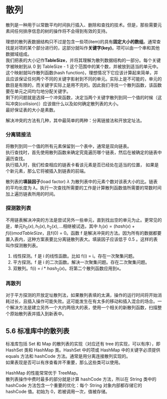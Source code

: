 # 散列
散列是一种用于以常数平均时间执行插入、删除和查找的技术。但是，那些需要元素间任何排序信息的树的操作将不会得到有效的支持。  

理想的散列表数据结构只不过是包含一些项(item)的具有**固定大小的数组**。通常查找是对项的某个部分进行的，这部分就叫作**关键字(key)**。项可以由一个串和其他数据域组成。  
我们把表的大小记作**TableSize**，并将其理解为散列数据结构的一部分。每个关键字被映射到从 0 到 TableSize - 1 这个范围中的某个数，并被放到适当的单元中。这个映射就叫作散列函数(hash function)，理想情况下它应该计算起来简单，并且应该保证任何两个不同的关键字影射到不同的单元。实际上是不可能的，单元的数目是有限的，而关键字实际上是用不完的。因此我们寻找一个散列函数，该函数要在单元之间均匀地分配关键字。  
剩下的问题就是选择一个冲突函数，决定当两个关键字散列到同一个值的时候（这叫冲突(collision)）应该做什么以及如何确定散列表的大小。  
最好保证表的大小是素数。

解决冲突的方法有几种，其中最简单的两种：分离链接法和开放定址法。  
### 分离链接法
将散列到同一个值的所有元素保留到一个表中，通常是双向链表。  
执行查找时，首先使用散列函数来确定究竟遍历哪个链表，然后在被确定的链表中遍历查找。  
执行插入时，我们检查相应的链表卡看该元素是否已经处在适当的位置，
如果是个新元素，那么它将被插入到链表的前端。  

散列表的**填装因子**(load factor) $\lambda$ 为散列表中的元素个数对该表大小的比。链表的平均长度为 $\lambda$。执行一次查找所需要的工作是计算散列函数值所需要的常数时间加上遍历链表所用的时间。

### 探测散列表
不用链表解决冲突的方法是尝试另外一些单元，直到找出空的单元为止。更常见的是，单元$h_0(x),h_1(x),h_2(x),...$相继被试选，其中 $h_i(x) = (hash(x) + f(i)) mod TableSize$，且f(0) = 0。函数 f 是解决冲突的方法。因为所有的数据都要置入表内，这种方案表要比分离链散列表大。填装因子应该低于 0.5 。这样的表叫作探测散列表。  
1. 线性探测。f 是 i 的线性函数。比如 f(i) = i。存在一次聚集问题。
2. 平方探测。f 是 i 的二次函数。解决一次聚集问题。存在二次聚集问题。
3. 双散列。f(i) = $i*hash_2(x)$。将第二个散列函数应用到x。  

### 再散列
对于平方探测的开放定址散列法，如果散列表填的太满，操作的运行时间将开始消耗过长，且插入操作可能失败。这可能发生在有太多的移动和插入混合的场合。一个解决方法是建立另外一个大约两倍大的表，使用一个相关的新散列函数，扫描整个原始散列表并插入到新表中。  

## 5.6 标准库中的散列表
标准库包括 Set 和 Map 的散列表的实现（对应还有 tree 的实现，可以有序），即 HashSet 类和 HashMap 类。HashSet 中的项或 HashMap 中的关键字必须提供 equals 方法和 hashCode 方法。通常是用分离连接散列实现的。  
如果表现是否可以有序查看并不重要，那么这些类可以使用。  

HashMap 的性能常常优于 TreeMap。  
散列表操作中费时最多的部分就是计算 hashCode 方法，所以在 String 类中的 hashCode 方法包含一个重要的优化：每个 String 对象内部都存储它的 hashCode 值。初始为 0，若被调用一次，值被存储。  

